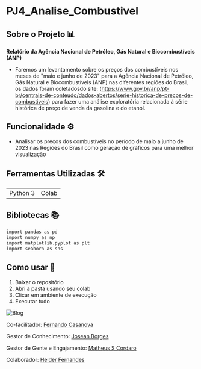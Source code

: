 # PJ4_Analise_Combustivel

## Sobre o Projeto 📊
**Relatório da Agência Nacional de Petróleo, Gás Natural e Biocombustíveis (ANP)**
  
- Faremos um levantamento sobre os preços dos combustíveis nos meses de "maio e junho de 2023"
para a Agência Nacional de Petróleo, Gás Natural e Biocombustíveis (ANP) nas diferentes
regiões do Brasil, os dados foram coletadosdo site:
(https://www.gov.br/anp/pt-br/centrais-de-conteudo/dados-abertos/serie-historica-de-precos-de-combustiveis) para
fazer uma análise exploratória relacionada à série histórica de preço de venda da gasolina e do etanol.

## Funcionalidade  ⚙️
- Analisar os preços dos combustíveis no período de maio a junho de 2023 nas Regiões do Brasil
como geração de gráficos para uma melhor visualização

## Ferramentas Utilizadas 🛠️

<table>
  <tr>    
    <td>Python 3</td>    
    <td>Colab</td>     
  </tr> 
</table>

## Bibliotecas 📚
```bash
import pandas as pd
import numpy as np
import matplotlib.pyplot as plt
import seaborn as sns
```

## Como usar 🔌
1. Baixar o repositório
2. Abri a pasta usando seu colab
3. Clicar em ambiente de execução
4. Executar tudo

![Blog](https://img.shields.io/badge/LinkedIn-0077B5?style=for-the-badge&logo=linkedin&logoColor=white)



Co-facilitador: [Fernando Casanova](https://www.linkedin.com/in/fernandocfs/)

Gestor de Conhecimento: [Josean Borges](https://www.linkedin.com/in/joseanplborges)

Gestor de Gente e Engajamento: [Matheus S Cordaro](https://www.linkedin.com/in/mscordaro/)

Colaborador: [Helder Fernandes](https://www.linkedin.com/in/helder-fernandes-data/)


